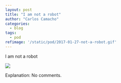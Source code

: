 ```yaml
---
layout: post
title: "I am not a robot"
author: "Carlos Camacho"
categories:
  - blog
tags:
  - pod
refimage: '/static/pod/2017-01-27-not-a-robot.gif'
---
```

I am not a robot

![](/static/pod/2017-01-27-not-a-robot.gif)

Explanation: No comments.

